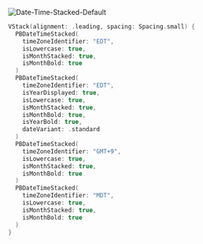![Date-Time-Stacked-Default](https://github.com/powerhome/playbook/assets/54749071/b877dd01-32fa-49ff-af2d-1f8d819f6f39)

```swift
VStack(alignment: .leading, spacing: Spacing.small) {
  PBDateTimeStacked(
    timeZoneIdentifier: "EDT",
    isLowercase: true,
    isMonthStacked: true,
    isMonthBold: true
  )
  PBDateTimeStacked(
    timeZoneIdentifier: "EDT",
    isYearDisplayed: true,
    isLowercase: true,
    isMonthStacked: true,
    isMonthBold: true,
    isYearBold: true,
    dateVariant: .standard
  )
  PBDateTimeStacked(
    timeZoneIdentifier: "GMT+9",
    isLowercase: true,
    isMonthStacked: true,
    isMonthBold: true
  )
  PBDateTimeStacked(
    timeZoneIdentifier: "MDT",
    isLowercase: true,
    isMonthStacked: true,
    isMonthBold: true
  )
}
```
